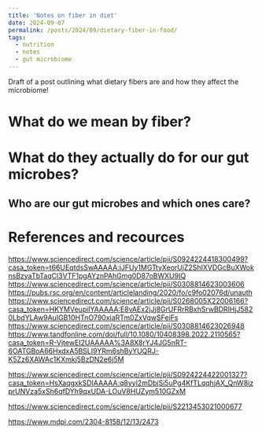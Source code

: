 ```yaml
---
title: 'Notes on fiber in diet'
date: 2024-09-07
permalink: /posts/2024/09/dietary-fiber-in-food/
tags:
  - nutrition
  - notes
  - gut microbiome
---
```


Draft of a post outlining what dietary fibers are and how they affect the microbiome!

What do we mean by fiber?
======



What do they actually do for our gut microbes?
======

Who are our gut microbes and which ones care?
------

References and recources
======

https://www.sciencedirect.com/science/article/pii/S0924224418300499?casa_token=t66UEqtdsSwAAAAA:iJFUy1MGTtyXeorUjZ2ShIXVDGcBuXWoknsBzyaTbTaqCl3VTF1pgAYznPAhGmg0D87oBWXU9IQ
https://www.sciencedirect.com/science/article/pii/S0308814623003606
https://pubs.rsc.org/en/content/articlelanding/2020/fo/c9fo02076d/unauth
https://www.sciencedirect.com/science/article/pii/S0268005X22006166?casa_token=HKYMVeupilYAAAAA:E8vAEx2jJj8GrUFRrRBxhSrwBDRlHjJ5820LbdYLAw9AuIGB10HTnO790xiaRTm0ZxVqwSFeiFs
https://www.sciencedirect.com/science/article/pii/S0308814623026948
https://www.tandfonline.com/doi/full/10.1080/10408398.2022.2110565?casa_token=R-VjtewEI2UAAAAA%3A8X8rYJ4JG5nRT-6OATGBoA66HxdxA5BSLI9YRm6shByYUQRJ-K5Zz6XAWAc1KXmkj5BzDN2e6j5M

https://www.sciencedirect.com/science/article/pii/S0924224422001327?casa_token=HsXaqgxkSDIAAAAA:q8yyl2mDbjSi5uPg4KfTLqqhjAX_QnW8izprUNVza5xSh6qfDYh9qxUDA-LOuV8HUZym510GZxM

https://www.sciencedirect.com/science/article/pii/S2213453021000677

https://www.mdpi.com/2304-8158/12/13/2473